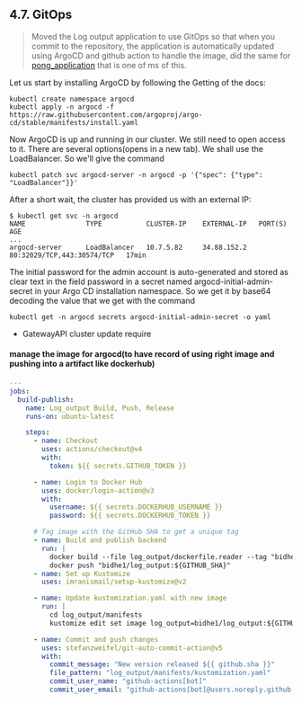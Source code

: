 ## 4.7. GitOps

> Moved the Log output application to use GitOps so that when you commit to the repository, the application is automatically updated using ArgoCD and github action to handle the image, did the same for [pong_application](<../.github/workflows/logOutputMS(pong)_argocd.yaml>) that is one of ms of this.

Let us start by installing ArgoCD by following the Getting of the docs:

```
kubectl create namespace argocd
kubectl apply -n argocd -f https://raw.githubusercontent.com/argoproj/argo-cd/stable/manifests/install.yaml
```

Now ArgoCD is up and running in our cluster. We still need to open access to it. There are several options(opens in a new tab). We shall use the LoadBalancer. So we'll give the command

`kubectl patch svc argocd-server -n argocd -p '{"spec": {"type": "LoadBalancer"}}'`

After a short wait, the cluster has provided us with an external IP:

```
$ kubectl get svc -n argocd
NAME               TYPE           CLUSTER-IP    EXTERNAL-IP   PORT(S)                      AGE
...
argocd-server      LoadBalancer   10.7.5.82     34.88.152.2   80:32029/TCP,443:30574/TCP   17min
```

The initial password for the admin account is auto-generated and stored as clear text in the field password in a secret named argocd-initial-admin-secret in your Argo CD installation namespace. So we get it by base64 decoding the value that we get with the command

```
kubectl get -n argocd secrets argocd-initial-admin-secret -o yaml
```

- GatewayAPI cluster update require

#### manage the image for argocd(to have record of using right image and pushing into a artifact like dockerhub)

```yaml
---
jobs:
  build-publish:
    name: Log_output Build, Push, Release
    runs-on: ubuntu-latest

    steps:
      - name: Checkout
        uses: actions/checkout@v4
        with:
          token: ${{ secrets.GITHUB_TOKEN }}

      - name: Login to Docker Hub
        uses: docker/login-action@v3
        with:
          username: ${{ secrets.DOCKERHUB_USERNAME }}
          password: ${{ secrets.DOCKERHUB_TOKEN }}

      # Tag image with the GitHub SHA to get a unique tag
      - name: Build and publish backend
        run: |
          docker build --file log_output/dockerfile.reader --tag "bidhe1/log_output:${GITHUB_SHA}" log_output
          docker push "bidhe1/log_output:${GITHUB_SHA}"
      - name: Set up Kustomize
        uses: imranismail/setup-kustomize@v2

      - name: Update kustomization.yaml with new image
        run: |
          cd log_output/manifests
          kustomize edit set image log_output=bidhe1/log_output:${GITHUB_SHA}

      - name: Commit and push changes
        uses: stefanzweifel/git-auto-commit-action@v5
        with:
          commit_message: "New version released ${{ github.sha }}"
          file_pattern: "log_output/manifests/kustomization.yaml"
          commit_user_name: "github-actions[bot]"
          commit_user_email: "github-actions[bot]@users.noreply.github.com"
```
